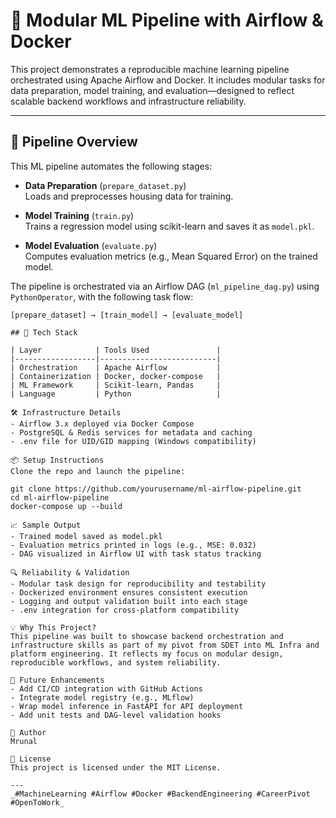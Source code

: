 # 🧠 Modular ML Pipeline with Airflow & Docker

This project demonstrates a reproducible machine learning pipeline orchestrated using Apache Airflow and Docker. It includes modular tasks for data preparation, model training, and evaluation—designed to reflect scalable backend workflows and infrastructure reliability.

---

## 🚀 Pipeline Overview

This ML pipeline automates the following stages:

- **Data Preparation** (`prepare_dataset.py`)  
  Loads and preprocesses housing data for training.

- **Model Training** (`train.py`)  
  Trains a regression model using scikit-learn and saves it as `model.pkl`.

- **Model Evaluation** (`evaluate.py`)  
  Computes evaluation metrics (e.g., Mean Squared Error) on the trained model.

The pipeline is orchestrated via an Airflow DAG (`ml_pipeline_dag.py`) using `PythonOperator`, with the following task flow:

```text
[prepare_dataset] → [train_model] → [evaluate_model]

## 🧰 Tech Stack

| Layer            | Tools Used               |
|------------------|--------------------------|
| Orchestration    | Apache Airflow           |
| Containerization | Docker, docker-compose   |
| ML Framework     | Scikit-learn, Pandas     |
| Language         | Python                   |

🛠️ Infrastructure Details
- Airflow 3.x deployed via Docker Compose
- PostgreSQL & Redis services for metadata and caching
- .env file for UID/GID mapping (Windows compatibility)

📦 Setup Instructions
Clone the repo and launch the pipeline:

git clone https://github.com/yourusername/ml-airflow-pipeline.git
cd ml-airflow-pipeline
docker-compose up --build

📈 Sample Output
- Trained model saved as model.pkl
- Evaluation metrics printed in logs (e.g., MSE: 0.032)
- DAG visualized in Airflow UI with task status tracking

🔍 Reliability & Validation
- Modular task design for reproducibility and testability
- Dockerized environment ensures consistent execution
- Logging and output validation built into each stage
- .env integration for cross-platform compatibility

💡 Why This Project?
This pipeline was built to showcase backend orchestration and infrastructure skills as part of my pivot from SDET into ML Infra and platform engineering. It reflects my focus on modular design, reproducible workflows, and system reliability.

🔭 Future Enhancements
- Add CI/CD integration with GitHub Actions
- Integrate model registry (e.g., MLflow)
- Wrap model inference in FastAPI for API deployment
- Add unit tests and DAG-level validation hooks

👤 Author
Mrunal

📄 License
This project is licensed under the MIT License.

---
_#MachineLearning #Airflow #Docker #BackendEngineering #CareerPivot #OpenToWork_
